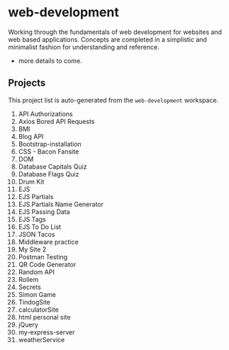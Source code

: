 # web-development

Working through the fundamentals of web development for websites and web based applications. Concepts are completed in a simplistic and minimalist fashion for understanding and reference.

- more details to come.

## Projects
This project list is auto-generated from the `web-development` workspace.
<!-- START: projects list -->
1. API Authorizations
2. Axios Bored API Requests
3. BMI
4. Blog API
5. Bootstrap-installation
6. CSS - Bacon Fansite
7. DOM
8. Database Capitals Quiz
9. Database Flags Quiz
10. Drum Kit
11. EJS
12. EJS Partials
13. EJS Partials Name Generator
14. EJS Passing Data
15. EJS Tags
16. EJS To Do List
17. JSON Tacos
18. Middleware practice
19. My Site 2
20. Postman Testing
21. QR Code Generator
22. Random API
23. Rollem
24. Secrets
25. Simon Game
26. TindogSite
27. calculatorSite
28. html personal site
29. jQuery
30. my-express-server
31. weatherService
<!-- END: projects list -->